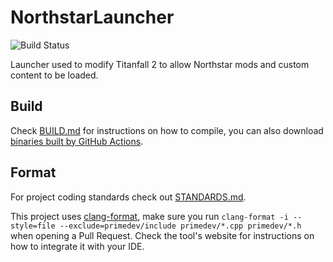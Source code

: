 # NorthstarLauncher
![Build Status](https://github.com/R2Northstar/NorthstarLauncher/actions/workflows/ci.yml/badge.svg)

Launcher used to modify Titanfall 2 to allow Northstar mods and custom content to be loaded.

## Build

Check [BUILD.md](BUILD.md) for instructions on how to compile, you can also download [binaries built by GitHub Actions](https://github.com/R2Northstar/NorthstarLauncher/actions).

## Format

For project coding standards check out [STANDARDS.md](STANDARDS.md).

This project uses [clang-format](https://clang.llvm.org/docs/ClangFormat.html), make sure you run `clang-format -i --style=file --exclude=primedev/include primedev/*.cpp primedev/*.h` when opening a Pull Request. Check the tool's website for instructions on how to integrate it with your IDE.
